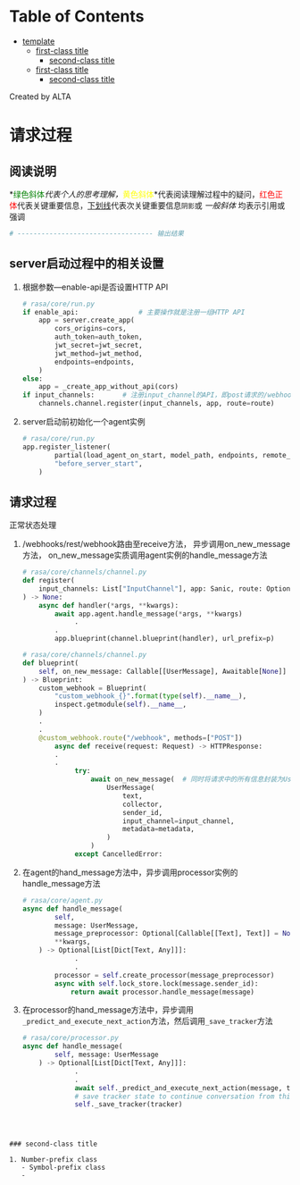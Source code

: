 
Table of Contents
=================

   * [template](#template)
      * [first-class title](#first-class-title)
         * [second-class title](#second-class-title)
      * [first-class title](#first-class-title-1)
         * [second-class title](#second-class-title-1)

Created by ALTA
# 请求过程  
## 阅读说明  

*<font color=#008000>绿色斜体</font>*代表个人的思考理解，*<font color=Yellow>黄色斜体</font>*代表阅读理解过程中的疑问，<font color=Red>红色正体</font>代表关键重要信息，<u>下划线</u>代表次关键重要信息`阴影`或 *一般斜体* 均表示引用或强调 

```python
# ---------------------------------- 输出结果
```

## server启动过程中的相关设置  

1. 根据参数—enable-api是否设置HTTP API 

   ```python
   # rasa/core/run.py
   if enable_api:				# 主要操作就是注册一组HTTP API
       app = server.create_app(
           cors_origins=cors,
           auth_token=auth_token,
           jwt_secret=jwt_secret,
           jwt_method=jwt_method,
           endpoints=endpoints,
       )
   else:
       app = _create_app_without_api(cors)
   if input_channels:		# 注册input_channel的API，即post请求的/webhooks/rest/webhook
       channels.channel.register(input_channels, app, route=route)
   ```

2. server启动前初始化一个agent实例

   ```python
   # rasa/core/run.py
   app.register_listener(
           partial(load_agent_on_start, model_path, endpoints, remote_storage),
           "before_server_start",
       )
   ```

   

##  请求过程  

正常状态处理

1. /webhooks/rest/webhook路由至receive方法， 异步调用on_new_message方法， on_new_message实质调用agent实例的handle_message方法

   ```python
   # rasa/core/channels/channel.py
   def register(
       input_channels: List["InputChannel"], app: Sanic, route: Optional[Text]
   ) -> None:
       async def handler(*args, **kwargs):
           await app.agent.handle_message(*args, **kwargs)
   				.
           .
           app.blueprint(channel.blueprint(handler), url_prefix=p)
   ```

   

   ```python
   # rasa/core/channels/channel.py
   def blueprint(
       self, on_new_message: Callable[[UserMessage], Awaitable[None]]
   ) -> Blueprint:
       custom_webhook = Blueprint(
           "custom_webhook_{}".format(type(self).__name__),
           inspect.getmodule(self).__name__,
       )
       .
       .
       @custom_webhook.route("/webhook", methods=["POST"])
           async def receive(request: Request) -> HTTPResponse:
           .
           .
           		try:
           		    await on_new_message(  # 同时将请求中的所有信息封装为UsewrMessage对象
           		        UserMessage(
           		            text,
           		            collector,
           		            sender_id,
           		            input_channel=input_channel,
           		            metadata=metadata,
           		        )
           		    )
           		except CancelledError:
   ```

2. 在agent的hand_message方法中，异步调用processor实例的handle_message方法

   ```python
   # rasa/core/agent.py
   async def handle_message(
           self,
           message: UserMessage,
           message_preprocessor: Optional[Callable[[Text], Text]] = None,
           **kwargs,
       ) -> Optional[List[Dict[Text, Any]]]:
     			.
     			.
           processor = self.create_processor(message_preprocessor)
           async with self.lock_store.lock(message.sender_id):
               return await processor.handle_message(message)
   ```

3. 在processor的hand_message方法中，异步调用`_predict_and_execute_next_action`方法，然后调用`_save_tracker`方法

   ```python
   # rasa/core/processor.py
   async def handle_message(
           self, message: UserMessage
       ) -> Optional[List[Dict[Text, Any]]]:
     			.
     			.
     			await self._predict_and_execute_next_action(message, tracker)
     			# save tracker state to continue conversation from this state
     			self._save_tracker(tracker)
```
   
   

### second-class title  

1. Number-prefix class  
   - Symbol-prefix class
   - 